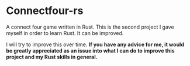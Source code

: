 # Connectfour-rs

A connect four game written in Rust. This is the second project I gave myself in order to learn Rust. It can be improved.

I will try to improve this over time. **If you have any advice for me, it would be greatly appreciated as an issue into what I can do to improve this project and my Rust skills in general.**